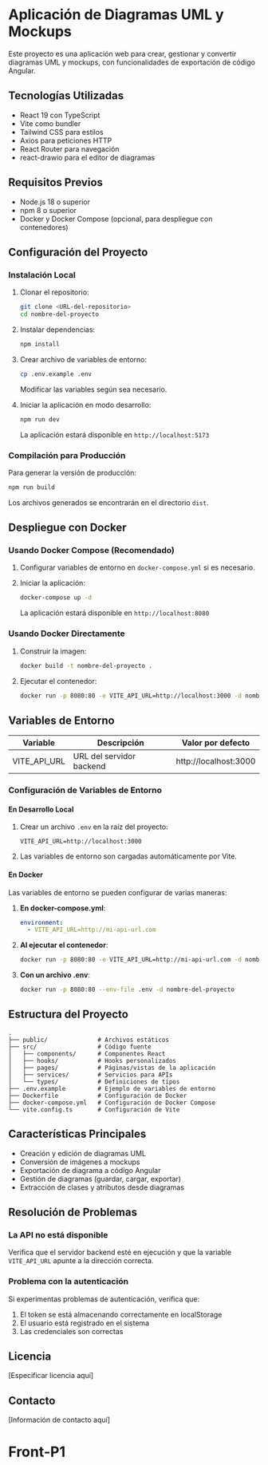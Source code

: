 # Aplicación de Diagramas UML y Mockups

Este proyecto es una aplicación web para crear, gestionar y convertir diagramas UML y mockups, con funcionalidades de exportación de código Angular.

## Tecnologías Utilizadas

- React 19 con TypeScript
- Vite como bundler
- Tailwind CSS para estilos
- Axios para peticiones HTTP
- React Router para navegación
- react-drawio para el editor de diagramas

## Requisitos Previos

- Node.js 18 o superior
- npm 8 o superior
- Docker y Docker Compose (opcional, para despliegue con contenedores)

## Configuración del Proyecto

### Instalación Local

1. Clonar el repositorio:
   ```bash
   git clone <URL-del-repositorio>
   cd nombre-del-proyecto
   ```

2. Instalar dependencias:
   ```bash
   npm install
   ```

3. Crear archivo de variables de entorno:
   ```bash
   cp .env.example .env
   ```
   Modificar las variables según sea necesario.

4. Iniciar la aplicación en modo desarrollo:
   ```bash
   npm run dev
   ```
   La aplicación estará disponible en `http://localhost:5173`

### Compilación para Producción

Para generar la versión de producción:

```bash
npm run build
```

Los archivos generados se encontrarán en el directorio `dist`.

## Despliegue con Docker

### Usando Docker Compose (Recomendado)

1. Configurar variables de entorno en `docker-compose.yml` si es necesario.

2. Iniciar la aplicación:
   ```bash
   docker-compose up -d
   ```
   
   La aplicación estará disponible en `http://localhost:8080`

### Usando Docker Directamente

1. Construir la imagen:
   ```bash
   docker build -t nombre-del-proyecto .
   ```

2. Ejecutar el contenedor:
   ```bash
   docker run -p 8080:80 -e VITE_API_URL=http://localhost:3000 -d nombre-del-proyecto
   ```

## Variables de Entorno

| Variable      | Descripción                        | Valor por defecto        |
|---------------|------------------------------------|--------------------------|
| VITE_API_URL  | URL del servidor backend           | http://localhost:3000    |

### Configuración de Variables de Entorno

#### En Desarrollo Local

1. Crear un archivo `.env` en la raíz del proyecto:
   ```
   VITE_API_URL=http://localhost:3000
   ```

2. Las variables de entorno son cargadas automáticamente por Vite.

#### En Docker

Las variables de entorno se pueden configurar de varias maneras:

1. **En docker-compose.yml**:
   ```yaml
   environment:
     - VITE_API_URL=http://mi-api-url.com
   ```

2. **Al ejecutar el contenedor**:
   ```bash
   docker run -p 8080:80 -e VITE_API_URL=http://mi-api-url.com -d nombre-del-proyecto
   ```

3. **Con un archivo .env**:
   ```bash
   docker run -p 8080:80 --env-file .env -d nombre-del-proyecto
   ```

## Estructura del Proyecto

```
.
├── public/              # Archivos estáticos
├── src/                 # Código fuente
│   ├── components/      # Componentes React
│   ├── hooks/           # Hooks personalizados
│   ├── pages/           # Páginas/vistas de la aplicación
│   ├── services/        # Servicios para APIs
│   └── types/           # Definiciones de tipos
├── .env.example         # Ejemplo de variables de entorno
├── Dockerfile           # Configuración de Docker
├── docker-compose.yml   # Configuración de Docker Compose
└── vite.config.ts       # Configuración de Vite
```

## Características Principales

- Creación y edición de diagramas UML
- Conversión de imágenes a mockups
- Exportación de diagrama a código Angular
- Gestión de diagramas (guardar, cargar, exportar)
- Extracción de clases y atributos desde diagramas

## Resolución de Problemas

### La API no está disponible

Verifica que el servidor backend esté en ejecución y que la variable `VITE_API_URL` apunte a la dirección correcta.

### Problema con la autenticación

Si experimentas problemas de autenticación, verifica que:
1. El token se está almacenando correctamente en localStorage
2. El usuario está registrado en el sistema
3. Las credenciales son correctas

## Licencia

[Especificar licencia aquí]

## Contacto

[Información de contacto aquí]
# Front-P1
